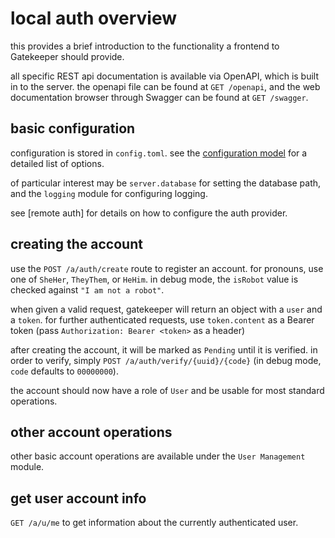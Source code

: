 
# local auth overview

this provides a brief introduction to the functionality a frontend to Gatekeeper should provide.

all specific REST api documentation is available via OpenAPI, which is built in to the server.
the openapi file can be found at `GET /openapi`, and the web documentation browser through Swagger can be found at `GET /swagger`.

## basic configuration

configuration is stored in `config.toml`. see the [configuration model](../src/Gatekeeper/Config/SConfig.cs) for a detailed list of options.

of particular interest may be `server.database` for setting the database path, and the `logging` module for configuring logging.

see [remote auth] for details on how to configure the auth provider.

## creating the account
use the `POST /a/auth/create` route to register an account. for pronouns, use one of `SheHer`, `TheyThem`, or `HeHim`.
in debug mode, the `isRobot` value is checked against `"I am not a robot"`.

when given a valid request, gatekeeper will return an object with a `user` and a `token`.
for further authenticated requests, use `token.content` as a Bearer token (pass `Authorization: Bearer <token>` as a header)

after creating the account, it will be marked as `Pending` until it is verified. in order to verify, simply `POST /a/auth/verify/{uuid}/{code}` (in debug mode, `code` defaults to `00000000`).

the account should now have a role of `User` and be usable for most standard operations.

## other account operations
other basic account operations are available under the `User Management` module.

## get user account info

`GET /a/u/me` to get information about the currently authenticated user.
